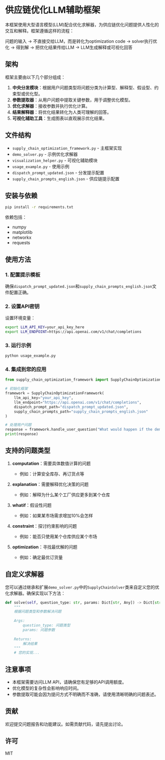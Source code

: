 # 供应链优化LLM辅助框架

本框架使用大型语言模型(LLM)配合优化求解器，为供应链优化问题提供人性化的交互和解释。框架遵循这样的流程：

问题的输入 → 不直接交给LLM，而是转化为optimization code → solver执行优化 → 得到解 → 把优化结果传给LLM → LLM生成解释或可视化回答

## 架构

框架主要由以下几个部分组成：

1. **中央分发模块**：根据用户问题类型将问题分类为计算型、解释型、假设型、约束型或优化型。
2. **参数提取器**：从用户问题中提取关键参数，用于调整优化模型。
3. **优化求解器**：接收参数并执行优化计算。
4. **结果解释器**：将优化结果转化为人类可理解的回答。
5. **可视化辅助工具**：生成图表以直观展示优化结果。

## 文件结构

- `supply_chain_optimization_framework.py` - 主框架实现
- `demo_solver.py` - 示例优化求解器
- `visualization_helper.py` - 可视化辅助模块
- `usage_example.py` - 使用示例
- `dispatch_prompt_updated.json` - 分发提示配置
- `supply_chain_prompts_english.json` - 供应链提示配置

## 安装与依赖

```bash
pip install -r requirements.txt
```

依赖包括：
- numpy
- matplotlib
- networkx
- requests

## 使用方法

### 1. 配置提示模板

确保`dispatch_prompt_updated.json`和`supply_chain_prompts_english.json`文件配置正确。

### 2. 设置API密钥

设置环境变量：

```bash
export LLM_API_KEY=your_api_key_here
export LLM_ENDPOINT=https://api.openai.com/v1/chat/completions
```

### 3. 运行示例

```bash
python usage_example.py
```

### 4. 集成到您的应用

```python
from supply_chain_optimization_framework import SupplyChainOptimizationFramework

# 初始化框架
framework = SupplyChainOptimizationFramework(
    llm_api_key="your_api_key",
    llm_endpoint="https://api.openai.com/v1/chat/completions",
    dispatch_prompt_path="dispatch_prompt_updated.json",
    supply_chain_prompts_path="supply_chain_prompts_english.json"
)

# 处理用户问题
response = framework.handle_user_question("What would happen if the demand at market c1 increased by 10%?")
print(response)
```

## 支持的问题类型

1. **computation**：需要具体数值计算的问题
   - 例如：计算安全库存、再订货点等

2. **explanation**：需要解释优化决策的问题
   - 例如：解释为什么某个工厂供应更多到某个仓库

3. **whatif**：假设性问题
   - 例如：如果某市场需求增加10%会怎样

4. **constraint**：探讨约束影响的问题
   - 例如：能否只使用某个仓库供应某个市场

5. **optimization**：寻找最优解的问题
   - 例如：确定最优订货量

## 自定义求解器

您可以通过继承和扩展`demo_solver.py`中的`SupplyChainSolver`类来自定义您的优化求解器。确保实现以下方法：

```python
def solve(self, question_type: str, params: Dict[str, Any]) -> Dict[str, Any]:
    """
    根据问题类型和参数解决问题
    
    Args:
        question_type: 问题类型
        params: 问题参数
        
    Returns:
        解决结果
    """
    # 您的实现...
```

## 注意事项

- 本框架需要访问LLM API，请确保您有足够的API调用额度。
- 优化模型的复杂性会影响响应时间。
- 参数提取可能会因为提问方式不明确而不准确，请使用清晰明确的问题表述。

## 贡献

欢迎提交问题报告和功能建议。如需贡献代码，请先提出讨论。

## 许可

MIT
